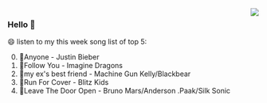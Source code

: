 <img align="right"  src="https://github-readme-stats.vercel.app/api/top-langs/?username=sohyunQVQ" />

### Hello 👋

😄 listen to my this week song list of top 5:

0. 🌈Anyone - Justin Bieber
1. 🌈Follow You - Imagine Dragons
2. 🌈my ex's best friend - Machine Gun Kelly/Blackbear
3. 🌈Run For Cover - Blitz Kids
4. 🌈Leave The Door Open - Bruno Mars/Anderson .Paak/Silk Sonic

